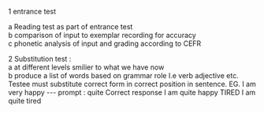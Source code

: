 1 entrance test  
  
a Reading test as part of entrance test  
b comparison of input to exemplar recording for accuracy  
c phonetic analysis of input and grading according to CEFR  
  
  
2 Substitution test :  
a at different levels smilier to what we have now  
b produce a list of words based on grammar role I.e verb adjective etc.
Testee must substitute correct form in correct position in sentence. EG.
I am very happy --- prompt : quite Correct response I am quite happy
TIRED I am quite tired
